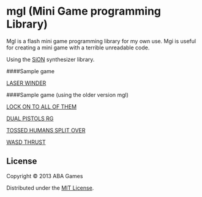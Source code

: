 mgl (Mini Game programming Library)
======================
Mgl is a flash mini game programming library for my own use. Mgi is useful for creating a mini game with a terrible unreadable code.

Using the [SiON](https://github.com/keim/SiON "SiON") synthesizer library.

####Sample game

[LASER WINDER](http://wonderfl.net/c/pYeI)

####Sample game (using the older version mgl)

[LOCK ON TO ALL OF THEM](http://wonderfl.net/c/rqvL)

[DUAL PISTOLS RG](http://wonderfl.net/c/ilHX)

[TOSSED HUMANS SPLIT OVER](http://wonderfl.net/c/d8Rm)

[WASD THRUST](http://wonderfl.net/c/cUIn)

License
----------
Copyright &copy; 2013 ABA Games

Distributed under the [MIT License][MIT].

[MIT]: http://www.opensource.org/licenses/mit-license.php
